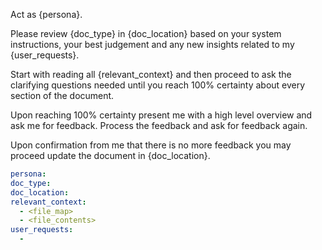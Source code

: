 Act as {persona}.

Please review {doc_type} in {doc_location} based on your system instructions, your best judgement and any new insights related to my {user_requests}.

Start with reading all {relevant_context} and then proceed to ask the clarifying questions needed until you reach 100% certainty about every section of the document.

Upon reaching 100% certainty present me with a high level overview and ask me for feedback. Process the feedback and ask for feedback again.

Upon confirmation from me that there is no more feedback you may proceed update the document in {doc_location}.

```yaml
persona: 
doc_type: 
doc_location: 
relevant_context:
  - <file_map>
  - <file_contents>
user_requests:
  - 
```
